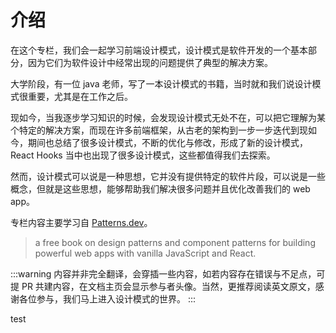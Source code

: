 # 介绍

在这个专栏，我们会一起学习前端设计模式，设计模式是软件开发的一个基本部分，因为它们为软件设计中经常出现的问题提供了典型的解决方案。

大学阶段，有一位 java 老师，写了一本设计模式的书籍，当时就和我们说设计模式很重要，尤其是在工作之后。

现如今，当我逐步学习知识的时候，会发现设计模式无处不在，可以把它理解为某个特定的解决方案，而现在许多前端框架，从古老的架构到一步一步迭代到现如今，期间也总结了很多设计模式，不断的优化与修改，形成了新的设计模式，React Hooks 当中也出现了很多设计模式，这些都值得我们去探索。

然而，设计模式可以说是一种思想，它并没有提供特定的软件片段，可以说是一些概念，但就是这些思想，能够帮助我们解决很多问题并且优化改善我们的 web app。


专栏内容主要学习自 [Patterns.dev](https://www.patterns.dev/)。

> a free book on design patterns and component patterns for building powerful web apps with vanilla JavaScript and React.


:::warning
内容并非完全翻译，会穿插一些内容，如若内容存在错误与不足点，可提 PR 共建内容，在文档主页会显示参与者头像。当然，更推荐阅读英文原文，感谢各位参与，我们马上进入设计模式的世界。
:::


test
